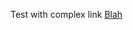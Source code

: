 Test with complex link [Blah](https://example.com/wibble/bob/foo/123/Floop+Badger#FloopBadger-ABC-111:Bananas('Apples'))
